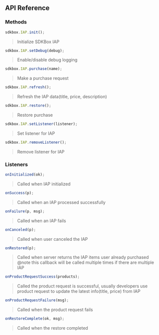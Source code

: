 ## API Reference

### Methods
```javascript
sdkbox.IAP.init();
```
> Initialize SDKBox IAP

```javascript
sdkbox.IAP.setDebug(debug);
```
> Enable/disable debug logging

```javascript
sdkbox.IAP.purchase(name);
```
> Make a purchase request

```javascript
sdkbox.IAP.refresh();
```
> Refresh the IAP data(title, price, description)

```javascript
sdkbox.IAP.restore();
```
> Restore purchase

```javascript
sdkbox.IAP.setListener(listener);
```
> Set listener for IAP

```javascript
sdkbox.IAP.removeListener();
```
> Remove listener for IAP


### Listeners
```javascript
onInitialized(ok);
```
> Called when IAP initialized

```javascript
onSuccess(p);
```
> Called when an IAP processed successfully

```javascript
onFailure(p, msg);
```
> Called when an IAP fails

```javascript
onCanceled(p);
```
> Called when user canceled the IAP

```javascript
onRestored(p);
```
> Called when server returns the IAP items user already purchased
@note this callback will be called multiple times if there are multiple IAP

```javascript
onProductRequestSuccess(products);
```
> Called the product request is successful, usually developers use product request to update the latest info(title, price) from IAP

```javascript
onProductRequestFailure(msg);
```
> Called when the product request fails

```javascript
onRestoreComplete(ok, msg);
```
> Called when the restore completed


